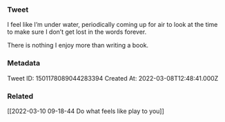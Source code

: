 ### Tweet
I feel like I’m under water, periodically coming up for air to look at the time to make sure I don’t get lost in the words forever. 

There is nothing I enjoy more than writing a book.

### Metadata
Tweet ID: 1501178089044283394
Created At: 2022-03-08T12:48:41.000Z

### Related
[[2022-03-10 09-18-44 Do what feels like play to you]]

